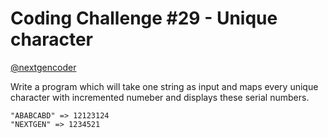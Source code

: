 # Coding Challenge #29 - Unique character

[@nextgencoder](https://www.instagram.com/p/B1jcK09AXYG/)

Write a program which will take one string as input and maps every unique character with incremented numeber and displays these serial numbers.

```
"ABABCABD" => 12123124
"NEXTGEN" => 1234521
```